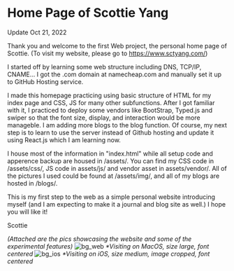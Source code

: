 # Home Page of Scottie Yang
Update Oct 21, 2022

Thank you and welcome to the first Web project, the personal home page of Scottie.
(To visit my website, please go to https://www.sctyang.com/)

I started off by learning some web structure including DNS, TCP/IP, CNAME... I got
the .com domain at namecheap.com and manually set it up to GitHub Hosting service.

I made this homepage practicing using basic structure of HTML for my index page and CSS, 
JS for many other subfunctions. After I got familiar with it, I practiced to deploy some 
vendors like BootStrap, Typed.js and swiper so that the font size, display, and interaction 
would be more manageble. I am adding more blogs to the blog function. Of course, my next 
step is to learn to use the server instead of Github hosting and update it using React.js 
which I am learning now.

I house most of the information in "index.html" while all setup code and apperence backup
are housed in /assets/. You can find my CSS code in /assets/css/, JS code in assets/js/ and 
vendor asset in assets/vendor/. All of the pictures I used could be found at /assets/img/, 
and all of my blogs are hosted in /blogs/.

This is my first step to the web as a simple personal website introducing myself (and I am 
expecting to make it a journal and blog site as well.) I hope you will like it!

Scottie

_(Attached are the pics showcasing the website and some of the experimental features)_
![bg_web](https://user-images.githubusercontent.com/22657009/197416530-422c7aad-bbcd-4d0e-95d1-908d796b484f.png)
_*Visiting on MacOS, size large, font centered_
![bg_ios](https://user-images.githubusercontent.com/22657009/197416671-ea7f4771-9a2c-476d-a0d6-c78e6a582787.png)
_*Visiting on iOS, size medium, image cropped, font centered_

